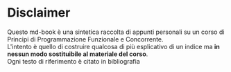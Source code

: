 # Disclaimer
Questo md-book è una sintetica raccolta di appunti personali su un corso di Principi di Programmazione Funzionale e Concorrente.  
L'intento è quello di costruire qualcosa di più esplicativo di un indice ma **in nessun modo sostituibile al materiale del corso**.  
Ogni testo di riferimento è citato in bibliografia

